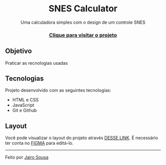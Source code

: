 <h1 align="center"> SNES Calculator </h1>
<p align="center">Uma calculadora simples com o design de um controle SNES</p>

<h3 align="center"><a href="https://jairo-sousa.github.io/snes-calculator/" target="_blank">Clique para visitar o projeto</a></h3>

## Objetivo

Praticar as recnologias usadas

## Tecnologias

Projeto desenvolvido com as seguintes tecnologias:

- HTML e CSS
- JavaScript
- Git e Github

## Layout

Você pode visualizar o layout do projeto através [DESSE LINK](https://www.figma.com/community/file/1189642554932733397). É necessário ter conta no [FIGMA](https://www.figma.com/) para editá-lo.

---

Feito por <a href="https://github.com/jairo-sousa/" target="_blank">Jairo Sousa</a>
